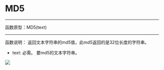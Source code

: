# MD5

*****
函数原型：MD5(text)
*****
函数说明：
返回文本字符串的md5值，此md5返回的是32位长度的字符串。

* text: 必需。 要md5的文本字符串。

![](../img/6-3-3-18i1.png)